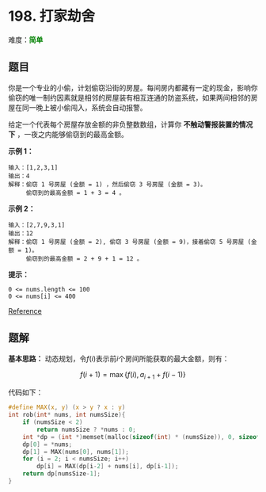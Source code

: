 # 198. 打家劫舍

难度：<font color=green>**简单**</font>

## 题目

你是一个专业的小偷，计划偷窃沿街的房屋。每间房内都藏有一定的现金，影响你偷窃的唯一制约因素就是相邻的房屋装有相互连通的防盗系统，如果两间相邻的房屋在同一晚上被小偷闯入，系统会自动报警。

给定一个代表每个房屋存放金额的非负整数数组，计算你 **不触动警报装置的情况下** ，一夜之内能够偷窃到的最高金额。

**示例 1：**

```
输入：[1,2,3,1]
输出：4
解释：偷窃 1 号房屋 (金额 = 1) ，然后偷窃 3 号房屋 (金额 = 3)。
     偷窃到的最高金额 = 1 + 3 = 4 。
```

**示例 2：**

```
输入：[2,7,9,3,1]
输出：12
解释：偷窃 1 号房屋 (金额 = 2), 偷窃 3 号房屋 (金额 = 9)，接着偷窃 5 号房屋 (金额 = 1)。
     偷窃到的最高金额 = 2 + 9 + 1 = 12 。
```

**提示：**

```
0 <= nums.length <= 100
0 <= nums[i] <= 400
```

[Reference](https://leetcode-cn.com/problems/house-robber)

## 题解

**基本思路：** 动态规划，令$f(i)$表示前$i$个房间所能获取的最大金额，则有：

$$
f(i + 1) = \max\left\{f(i), a_{i + 1} + f(i - 1)\right\}
$$

代码如下：

```c
#define MAX(x, y) (x > y ? x : y)
int rob(int* nums, int numsSize){
    if (numsSize < 2)
        return numsSize ? *nums : 0;
    int *dp = (int *)memset(malloc(sizeof(int) * (numsSize)), 0, sizeof(int) * (numsSize)), i = 0;
    dp[0] = *nums;
    dp[1] = MAX(nums[0], nums[1]);
    for (i = 2; i < numsSize; i++)
        dp[i] = MAX(dp[i-2] + nums[i], dp[i-1]);
    return dp[numsSize-1];
}
```